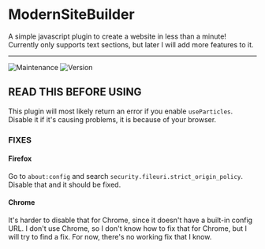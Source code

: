 # ModernSiteBuilder
A simple javascript plugin to create a website in less than a minute! Currently only supports text sections, but later I will add more features to it.

<hr>

<img alt="Maintenance" src="https://img.shields.io/badge/Maintained-yes-green" /> <img alt="Version" src="https://img.shields.io/badge/Version-1.0.0-yellow" />

## READ THIS BEFORE USING
This plugin will most likely return an error if you enable <code>useParticles</code>. Disable it if it's causing problems, it is because of your browser.
### FIXES
#### Firefox
Go to <code>about:config</code> and search <code>security.fileuri.strict_origin_policy</code>. Disable that and it should be fixed.
#### Chrome
It's harder to disable that for Chrome, since it doesn't have a built-in config URL. I don't use Chrome, so I don't know how to fix that for Chrome, but I will try to find a fix. For now, there's no working fix that I know.
